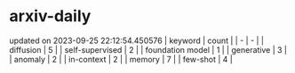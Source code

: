 # arxiv-daily
updated on 2023-09-25 22:12:54.450576
| keyword | count |
| - | - |
| diffusion | 5 |
| self-supervised | 2 |
| foundation model | 1 |
| generative | 3 |
| anomaly | 2 |
| in-context | 2 |
| memory | 7 |
| few-shot | 4 |
